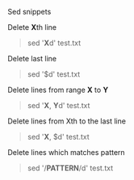 Sed snippets

Delete **X**th line<br>
> sed '**X**d' test.txt 

Delete last line<br>
> sed '$d' test.txt

Delete lines from range **X** to **Y**<br>
> sed '**X**, **Y**d' test.txt

Delete lines from Xth to the last line
> sed '**X**, $d' test.txt

Delete lines which matches pattern
> sed '/**PATTERN**/d' test.txt